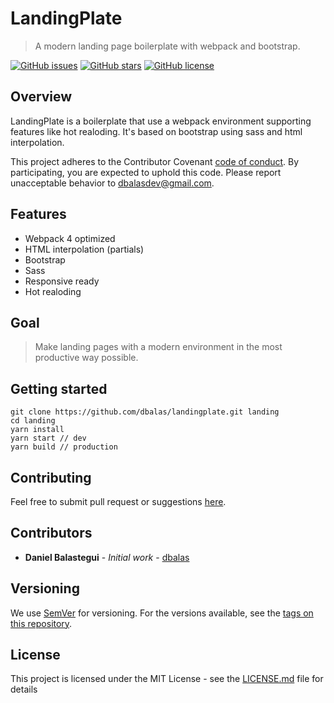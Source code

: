 # LandingPlate

> A modern landing page boilerplate with webpack and bootstrap.

[![GitHub issues](https://img.shields.io/github/issues/dbalas/landingplate.svg?style=flat-square)](https://github.com/dbalas/landingplate/issues)
[![GitHub stars](https://img.shields.io/github/stars/dbalas/landingplate.svg?style=flat-square)](https://github.com/dbalas/landingplate/stargazers)
[![GitHub license](https://img.shields.io/github/license/dbalas/landingplate.svg?style=flat-square)](https://github.com/dbalas/landingplate/blob/master/LICENSE.md)

## Overview

LandingPlate is a boilerplate that use a webpack environment supporting features like hot realoding. It's based on bootstrap using sass and html interpolation.

This project adheres to the Contributor Covenant [code of conduct](CODE_OF_CONDUCT.md).
By participating, you are expected to uphold this code. Please report unacceptable behavior to [dbalasdev@gmail.com](mailto:dbalasdev@gmail.com).

## Features

* Webpack 4 optimized
* HTML interpolation (partials)
* Bootstrap
* Sass
* Responsive ready
* Hot realoding

## Goal

> Make landing pages with a modern environment in the most productive way possible.

## Getting started

```
git clone https://github.com/dbalas/landingplate.git landing
cd landing
yarn install
yarn start // dev
yarn build // production
```

## Contributing

Feel free to submit pull request or suggestions [here](https://github.com/dbalas/landingplate/issues/new).

## Contributors

* **Daniel Balastegui** - *Initial work* - [dbalas](https://github.com/dbalas)

## Versioning

We use [SemVer](http://semver.org/) for versioning. For the versions available, see the [tags on this repository](https://github.com/dbalas/landingplate/tags).

## License

This project is licensed under the MIT License - see the [LICENSE.md](LICENSE.md) file for details

